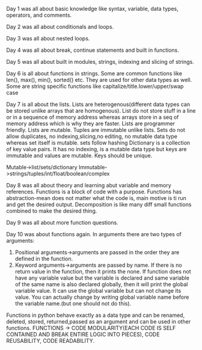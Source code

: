 Day 1 was all about basic knowledge like syntax, variable, data types, operators, and comments.

Day 2 was all about conditionals and loops.

Day 3 was all about nested loops.

Day 4 was all about break, continue statements and built in functions.

Day 5 was all about built in modules, strings, indexing and slicing of strings.

Day 6 is all about functions in strings.
Some are common functions like len(), max(), min(), sorted() etc. They are used for other data types as well.
Some are string specific functions like capitalize/title.lower/upper/swap case

Day 7 is all about the lists. Lists are heterogenous(different data types can be stored unlike arrays that are homogenous).
List do not store stuff in a line or in a sequence of memory address whereas arrays store in a seq of memory address which is why they are faster.
Lists are programmer friendly.
Lists are mutable.
Tuples are immutable unlike lists.
Sets do not allow duplicates, no indexing,slicing,no editing, no mutable data type whereas set itself is mutable.
sets follow hashing
Dictionary is a collection of key value pairs.
It has no indexing, is a mutable data type but keys are immutable and values are mutable. Keys should be unique.

Mutable->list/sets/dictionary
Immutable->strings/tuples/int/float/boolean/complex

Day 8 was all about theory and learning abut variable and memory references.
Functions is a block of code with a purpose.
Functions has abstraction-mean does not matter what the code is, main motive is ti run and get the desired output. Decomposition is like many diff small functions combined to make the desired thing.

Day 9 was all about more function questions.

Day 10 was about functions again.
In arguments there are two types of arguments:
1. Positional arguments->arguments are passed in the order they are defined in the function.
2. Keyword arguments->arguments are passed by name.
If there is no return value in the function, then it prints the none.
If function does not have any variable value but the variable is declared and same variable of the same name is also declared globally, then it will print the global variable value. It can use the global variable but can not change its value. You can actually change by writing global variable name before the variable name.(but one should not do this).

Functions in python behave exactly as a data type and can be renamed, deleted, stored, returned,passed as an argument and can be used in other functions.
FUNCTIONS -> CODE MODULARITY(EACH CODE IS SELF CONTAINED AND BREAK ENTIRE LOGIC INTO PIECES), CODE REUSABILITY, CODE READABILITY.